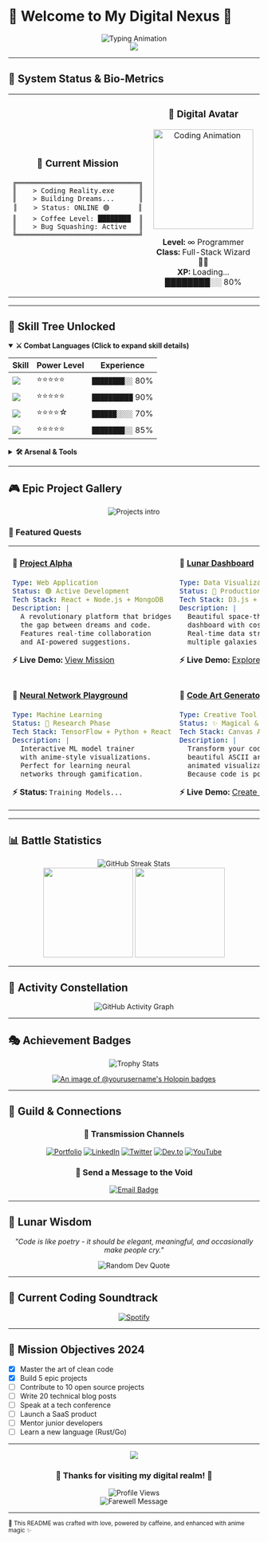 # 🌌 Welcome to My Digital Nexus 🌌

<div align="center">
  <img src="https://readme-typing-svg.herokuapp.com?font=Orbitron&size=35&duration=3000&pause=1000&color=00D4FF&center=true&vCenter=true&width=1000&lines=Initializing+Neural+Network...;System+Online+%E2%9C%A8;Welcome+to+the+Code+Dimension;I'm+Your+Digital+Architect" alt="Typing Animation" />
</div>

<div align="center">
  <img src="https://capsule-render.vercel.app/api?type=waving&color=gradient&customColorList=6,11,20&height=200&section=header&text=Code%20Samurai&fontSize=50&fontColor=fff&animation=twinkling&fontAlignY=32" />
</div>

---

## 🚀 System Status & Bio-Metrics

<table align="center">
<tr>
<td align="center" width="50%">

### 🎯 Current Mission
```ascii
╔══════════════════════════════╗
║    > Coding Reality.exe      ║
║    > Building Dreams...      ║
║    > Status: ONLINE 🟢       ║
║    > Coffee Level: ████████  ║
║    > Bug Squashing: Active   ║
╚══════════════════════════════╝
```

</td>
<td align="center" width="50%">

### 👾 Digital Avatar
<img src="https://github.com/SP-XD/SP-XD/blob/main/images/dev-working_rounded.gif?raw=true" width="200px" alt="Coding Animation"/>

**Level:** ∞ Programmer  
**Class:** Full-Stack Wizard 🧙‍♂️  
**XP:** Loading... ████████░░ 80%

</td>
</tr>
</table>

---

## 🌟 Skill Tree Unlocked

<details open>
<summary><b>⚔️ Combat Languages (Click to expand skill details)</b></summary>

<div align="center">

| Skill | Power Level | Experience |
|-------|-------------|------------|
| <img src="https://img.shields.io/badge/JavaScript-F7DF1E?style=for-the-badge&logo=javascript&logoColor=black" /> | ⭐⭐⭐⭐⭐ | `████████░░` 80% |
| <img src="https://img.shields.io/badge/Python-3776AB?style=for-the-badge&logo=python&logoColor=white" /> | ⭐⭐⭐⭐⭐ | `██████████` 90% |
| <img src="https://img.shields.io/badge/TypeScript-007ACC?style=for-the-badge&logo=typescript&logoColor=white" /> | ⭐⭐⭐⭐☆ | `██████░░░░` 70% |
| <img src="https://img.shields.io/badge/React-20232A?style=for-the-badge&logo=react&logoColor=61DAFB" /> | ⭐⭐⭐⭐⭐ | `████████░░` 85% |

</div>
</details>

<details>
<summary><b>🛠️ Arsenal & Tools</b></summary>

```
🌐 Frontend Jutsu:
├── React ⚛️
├── Next.js 🚀  
├── Vue.js 💚
└── Anime.js ✨

🗄️ Backend Sorcery:
├── Node.js 🟢
├── Express 🚄
├── FastAPI ⚡
└── Django 🎸

☁️ Cloud Mastery:
├── AWS ☁️
├── Docker 🐳
├── Kubernetes ⚙️
└── MongoDB 🍃
```

</details>

---

## 🎮 Epic Project Gallery

<div align="center">
  <img src="https://readme-typing-svg.herokuapp.com?font=Fira+Code&pause=1000&color=FF6B9D&center=true&width=435&lines=Behold+my+digital+creations!;Each+one+a+piece+of+my+soul..." alt="Projects intro" />
</div>

### 🌟 Featured Quests

<table>
<tr>
<td width="50%">

#### 🚀 [Project Alpha](https://github.com/yourusername/project-alpha)
```yaml
Type: Web Application
Status: 🟢 Active Development
Tech Stack: React + Node.js + MongoDB
Description: |
  A revolutionary platform that bridges
  the gap between dreams and code.
  Features real-time collaboration
  and AI-powered suggestions.
```
**⚡ Live Demo:** [View Mission](https://your-demo-link.com)

</td>
<td width="50%">

#### 🌙 [Lunar Dashboard](https://github.com/yourusername/lunar-dashboard)
```yaml
Type: Data Visualization
Status: 🌟 Production Ready
Tech Stack: D3.js + Python + FastAPI
Description: |
  Beautiful space-themed analytics
  dashboard with cosmic animations.
  Real-time data streaming from
  multiple galaxies (APIs).
```
**⚡ Live Demo:** [Explore Universe](https://your-demo-link.com)

</td>
</tr>

<tr>
<td width="50%">

#### 🎯 [Neural Network Playground](https://github.com/yourusername/nn-playground)
```yaml
Type: Machine Learning
Status: 🔬 Research Phase
Tech Stack: TensorFlow + Python + React
Description: |
  Interactive ML model trainer
  with anime-style visualizations.
  Perfect for learning neural
  networks through gamification.
```
**⚡ Status:** `Training Models...`

</td>
<td width="50%">

#### 🎨 [Code Art Generator](https://github.com/yourusername/code-art)
```yaml
Type: Creative Tool
Status: ✨ Magical & Complete
Tech Stack: Canvas API + WebGL + Vue
Description: |
  Transform your code into
  beautiful ASCII art and
  animated visualizations.
  Because code is poetry!
```
**⚡ Live Demo:** [Create Magic](https://your-demo-link.com)

</td>
</tr>
</table>

---

## 📊 Battle Statistics

<div align="center">
  <img src="https://github-readme-streak-stats.herokuapp.com/?user=yourusername&theme=tokyonight&hide_border=true&stroke=0000&background=0D1117&ring=e39777&fire=e39777&currStreakLabel=e39777" alt="GitHub Streak Stats" />
</div>

<div align="center">
  <img height="180em" src="https://github-readme-stats.vercel.app/api?username=yourusername&show_icons=true&theme=tokyonight&include_all_commits=true&count_private=true&hide_border=true&bg_color=0d1117"/>
  <img height="180em" src="https://github-readme-stats.vercel.app/api/top-langs/?username=yourusername&layout=compact&langs_count=7&theme=tokyonight&hide_border=true&bg_color=0d1117"/>
</div>

---

## 🌸 Activity Constellation

<div align="center">
  <img src="https://github-readme-activity-graph.vercel.app/graph?username=yourusername&bg_color=0d1117&color=e39777&line=e39777&point=ff6b9d&area=true&hide_border=true" alt="GitHub Activity Graph" />
</div>

---

## 🎭 Achievement Badges

<div align="center">
  <img src="https://github-profile-trophy.vercel.app/?username=yourusername&theme=tokyonight&no-frame=true&no-bg=false&margin-w=4&row=1" alt="Trophy Stats"/>
</div>

<div align="center">
  
[![An image of @yourusername's Holopin badges](https://holopin.me/yourusername)](https://holopin.io/@yourusername)

</div>

---

## 🤝 Guild & Connections

<div align="center">

### 📡 Transmission Channels

[![Portfolio](https://img.shields.io/badge/Portfolio-000000?style=for-the-badge&logo=About.me&logoColor=white)](https://your-portfolio.com)
[![LinkedIn](https://img.shields.io/badge/LinkedIn-0077B5?style=for-the-badge&logo=linkedin&logoColor=white)](https://linkedin.com/in/yourprofile)
[![Twitter](https://img.shields.io/badge/Twitter-1DA1F2?style=for-the-badge&logo=twitter&logoColor=white)](https://twitter.com/yourhandle)
[![Dev.to](https://img.shields.io/badge/Dev.to-0A0A0A?style=for-the-badge&logo=devdotto&logoColor=white)](https://dev.to/yourprofile)
[![YouTube](https://img.shields.io/badge/YouTube-FF0000?style=for-the-badge&logo=youtube&logoColor=white)](https://youtube.com/yourchannel)

### 💌 Send a Message to the Void

<a href="mailto:your.email@example.com">
  <img src="https://img.shields.io/badge/Email-D14836?style=for-the-badge&logo=gmail&logoColor=white" alt="Email Badge"/>
</a>

</div>

---

## 🌙 Lunar Wisdom

<div align="center">
  
*"Code is like poetry - it should be elegant, meaningful, and occasionally make people cry."*

<img src="https://quotes-github-readme.vercel.app/api?type=horizontal&theme=tokyonight&quote=The%20best%20error%20message%20is%20the%20one%20that%20never%20shows%20up&author=Thomas%20Fuchs" alt="Random Dev Quote"/>

</div>

---

## 🎵 Current Coding Soundtrack

<div align="center">
  
[![Spotify](https://novatorem-kyzbk7wxl-bardiesel.vercel.app/api/spotify)](https://open.spotify.com/user/yourusername)

</div>

---

## 🎯 Mission Objectives 2024

- [x] Master the art of clean code
- [x] Build 5 epic projects
- [ ] Contribute to 10 open source projects
- [ ] Write 20 technical blog posts  
- [ ] Speak at a tech conference
- [ ] Launch a SaaS product
- [ ] Mentor junior developers
- [ ] Learn a new language (Rust/Go)

---

<div align="center">
  <img src="https://capsule-render.vercel.app/api?type=waving&color=gradient&customColorList=6,11,20&height=100&section=footer" />
</div>

<div align="center">
  
### 🌟 Thanks for visiting my digital realm! 🌟

<img src="https://komarev.com/ghpvc/?username=yourusername&color=blueviolet&style=for-the-badge&label=Realm+Visitors" alt="Profile Views"/>

</div>

<div align="center">
  <img src="https://readme-typing-svg.herokuapp.com?font=Orbitron&size=20&duration=3000&pause=1000&color=00D4FF&center=true&vCenter=true&width=1000&lines=May+the+code+be+with+you+%E2%9C%A8;Until+we+meet+again+in+the+digital+realm..." alt="Farewell Message" />
</div>

---

<sub>🤖 This README was crafted with love, powered by caffeine, and enhanced with anime magic ✨</sub>
